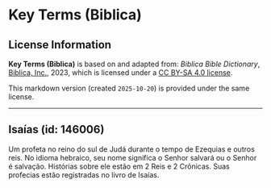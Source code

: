 # Key Terms (Biblica)

## License Information

**Key Terms (Biblica)** is based on and adapted from: _Biblica Bible Dictionary_, [Biblica, Inc.](https://www.biblica.com/), 2023, which is licensed under a [CC BY-SA 4.0 license](https://creativecommons.org/licenses/by-sa/4.0/legalcode.en).

This markdown version (created `2025-10-20`) is provided under the same license.



--------------------------------

## Isaías (id: 146006)

Um profeta no reino do sul de Judá durante o tempo de Ezequias e outros reis. No idioma hebraico, seu nome significa o Senhor salvará ou o Senhor é salvação. Histórias sobre ele estão em 2 Reis e 2 Crônicas. Suas profecias estão registradas no livro de Isaías.


